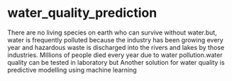# water_quality_prediction

There are no living species on earth who can survive without water.but, water is frequently polluted because the industry has been growing every year and hazardous waste is discharged into the rivers and lakes by those industries. Millions of people died every year due to water pollution.water quality can be tested in laboratory but Another solution for water quality is predictive modelling using machine learning  
